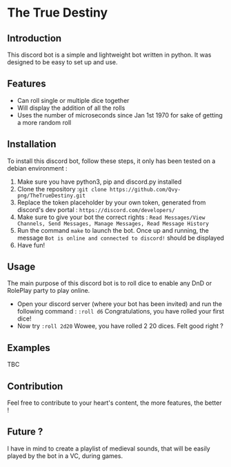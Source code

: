 # The True Destiny

## Introduction
This discord bot is a simple and lightweight bot written in python. It was designed to be easy to set up and use.

## Features
- Can roll single or multiple dice together
- Will display the addition of all the rolls
- Uses the number of microseconds since Jan 1st 1970 for sake of getting a more random roll

## Installation
To install this discord bot, follow these steps, it only has been tested on a debian environment :

1. Make sure you have python3, pip and discord.py installed
2. Clone the repository :`git clone https://github.com/Qvy-png/TheTrueDestiny.git`
3. Replace the token placeholder by your own token, generated from discord's dev portal : `https://discord.com/developers/`
4. Make sure to give your bot the correct rights : `Read Messages/View Channels, Send Messages, Manage Messages, Read Message History`
5. Run the command `make` to launch the bot. Once up and running, the message `Bot is online and connected to discord!` should be displayed
6. Have fun! 

## Usage
The main purpose of this discord bot is to roll dice to enable any DnD or RolePlay party to play online.

 - Open your discord server (where your bot has been invited) and run the following command : `:roll d6`
Congratulations, you have rolled your first dice! 
 - Now try `:roll 2d20`
Wowee, you have rolled 2 20 dices. Felt good right ? 

## Examples

TBC

## Contribution

Feel free to contribute to your heart's content, the more features, the better !

## Future ?

I have in mind to create a playlist of medieval sounds, that will be easily played by the bot in a VC, during games.

